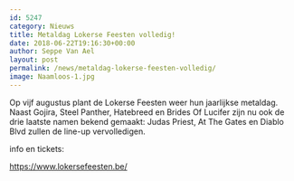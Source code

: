 ```yaml
---
id: 5247
category: Nieuws
title: Metaldag Lokerse Feesten volledig!
date: 2018-06-22T19:16:30+00:00
author: Seppe Van Ael
layout: post
permalink: /news/metaldag-lokerse-feesten-volledig/
image: Naamloos-1.jpg
---
```

Op vijf augustus plant de Lokerse Feesten weer hun jaarlijkse metaldag. Naast Gojira, Steel Panther, Hatebreed en Brides Of Lucifer zijn nu ook de drie laatste namen bekend gemaakt: Judas Priest, At The Gates en Diablo Blvd zullen de line-up vervolledigen.

info en tickets:

<https://www.lokersefeesten.be/>